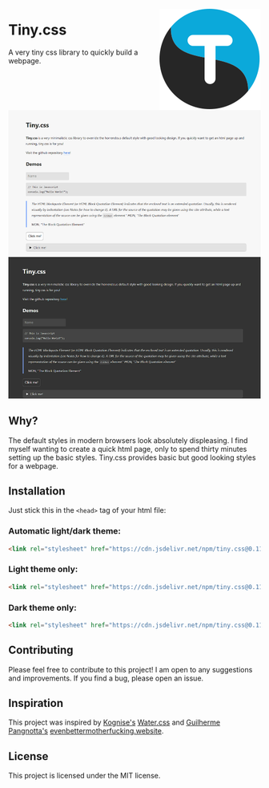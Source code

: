 <a href="https://ihsan6133.github.io/tinycss"><img src="assets/logo.svg" align="right" alt="Tiny.css"></a>

# Tiny.css

A very tiny css library to quickly build a webpage.

![Demo](tinycssdemo.png)

## Why?

The default styles in modern browsers look absolutely displeasing. I find myself wanting to create
a quick html page, only to spend thirty minutes setting up the basic styles. Tiny.css provides basic
but good looking styles for a webpage.

## Installation

Just stick this in the `<head>` tag of your html file:

### Automatic light/dark theme:

```html
<link rel="stylesheet" href="https://cdn.jsdelivr.net/npm/tiny.css@0.11/dist/tiny.css">
```

### Light theme only:

```html
<link rel="stylesheet" href="https://cdn.jsdelivr.net/npm/tiny.css@0.11/dist/light.css">
```

### Dark theme only:

```html
<link rel="stylesheet" href="https://cdn.jsdelivr.net/npm/tiny.css@0.11/dist/dark.css">
```

## Contributing

Please feel free to contribute to this project! I am open to any suggestions and improvements.
If you find a bug, please open an issue.

## Inspiration

This project was inspired by [Kognise's](https://kognise.dev/) [Water.css](https://watercss.kognise.dev/)
and [Guilherme Pangnotta's](https://github.com/setetres) [evenbettermotherfucking.website](https://evenbettermotherfucking.website/).


## License

This project is licensed under the MIT license.

